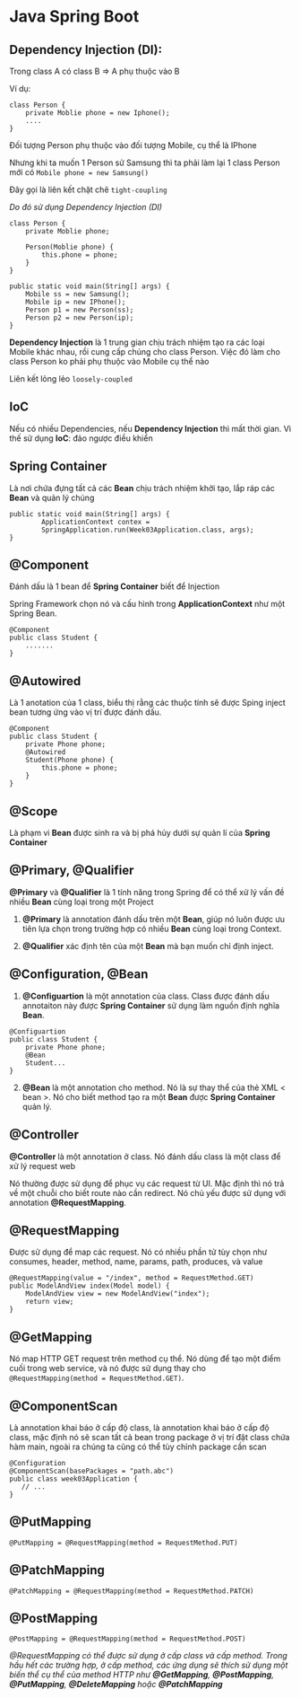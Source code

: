 # Java Spring Boot

## Dependency Injection (DI):

Trong class A có class B => A phụ thuộc vào B

Ví dụ:

```
class Person {
    private Moblie phone = new Iphone();
    ....
}
```

Đối tượng Person phụ thuộc vào đối tượng Mobile, cụ thể là IPhone

Nhưng khi ta muốn 1 Person sử Samsung thì ta phải làm lại 1 class Person mới có `Mobile phone = new Samsung()`

Đây gọi là liên kết chặt chẽ `tight-coupling`

_Do đó sử dụng Dependency Injection (DI)_

```
class Person {
    private Moblie phone;

    Person(Moblie phone) {
        this.phone = phone;
    }
}

public static void main(String[] args) {
    Mobile ss = new Samsung();
    Mobile ip = new IPhone();
    Person p1 = new Person(ss);
    Person p2 = new Person(ip);
}
```

**Dependency Injection** là 1 trung gian chịu trách nhiệm tạo ra các loại Mobile khác nhau, rồi cung cấp chúng cho class Person. Việc đó làm cho class Person ko phải phụ thuộc vào Mobile cụ thể nào

Liên kết lỏng lẻo `loosely-coupled`

## IoC

Nếu có nhiều Dependencies, nếu **Dependency Injection** thì mất thời gian. Vì thế sử dụng **IoC**: đảo ngược điều khiển

## Spring Container

Là nơi chứa đựng tất cả các **Bean** chịu trách nhiệm khởi tạo, lắp ráp các **Bean** và quản lý chúng

```
public static void main(String[] args) {
        ApplicationContext contex =
        SpringApplication.run(Week03Application.class, args);
}
```

## @Component

Đánh dấu là 1 bean để **Spring Container** biết để Injection

Spring Framework chọn nó và cấu hình trong **ApplicationContext** như một Spring Bean.

```
@Component
public class Student {
    .......
}
```

## @Autowired

Là 1 anotation của 1 class, biểu thị rằng các thuộc tính sẽ được Sping inject bean tương ứng vào vị trí được đánh dấu.

```
@Component
public class Student {
    private Phone phone;
    @Autowired
    Student(Phone phone) {
        this.phone = phone;
    }
}
```

## @Scope

Là phạm vi **Bean** được sinh ra và bị phá hủy dưới sự quản lí của **Spring Container**

## @Primary, @Qualifier

**@Primary** và **@Qualifier** là 1 tính năng trong Spring để có thể xử lý vấn đề nhiều **Bean** cùng loại trong một Project

1. **@Primary** là annotation đánh dấu trên một **Bean**, giúp nó luôn được ưu tiên lựa chọn trong trường hợp có nhiều **Bean** cùng loại trong Context.

2. **@Qualifier** xác định tên của một **Bean** mà bạn muốn chỉ định inject.

## @Configuration, @Bean

1. **@Configuartion** là một annotation của class. Class được đánh dấu annotaiton này được **Spring Container** sử dụng làm nguồn định nghĩa **Bean**.

```
@Configuartion
public class Student {
    private Phone phone;
    @Bean
    Student...
}
```

2. **@Bean** là một annotation cho method. Nó là sự thay thể của thẻ XML < bean >. Nó cho biết method tạo ra một **Bean** được **Spring Container** quản lý.

## @Controller

**@Controller** là một annotation ở class. Nó đánh dấu class là một class để xử lý request web

Nó thường được sử dụng để phục vụ các request từ UI. Mặc định thì nó trả về một chuỗi cho biết route nào cần redirect. Nó chủ yếu được sử dụng với annotation **@RequestMapping**.

## @RequestMapping

Được sử dụng để map các request. Nó có nhiều phần tử tùy chọn như consumes, header, method, name, params, path, produces, và value

```
@RequestMapping(value = "/index", method = RequestMethod.GET)
public ModelAndView index(Model model) {
    ModelAndView view = new ModelAndView("index");
    return view;
}
```

## @GetMapping

Nó map HTTP GET request trên method cụ thể. Nó dùng để tạo một điểm cuối trong web service, và nó được sử dụng thay cho `@RequestMapping(method = RequestMethod.GET)`.

## @ComponentScan

Là annotation khai báo ở cấp độ class, là annotation khai báo ở cấp độ class, mặc định nó sẽ scan tất cả bean trong package ở vị trí đặt class chứa hàm main, ngoài ra chúng ta cũng có thể tùy chỉnh package cần scan

```
@Configuration
@ComponentScan(basePackages = "path.abc")
public class week03Application {
   // ...
}

```

## @PutMapping

`@PutMapping = @RequestMapping(method = RequestMethod.PUT)`

## @PatchMapping

`@PatchMapping = @RequestMapping(method = RequestMethod.PATCH)`

## @PostMapping

`@PostMapping = @RequestMapping(method = RequestMethod.POST)`

_@RequestMapping có thể được sử dụng ở cấp class và cấp method. Trong hầu hết các trường hợp, ở cấp method, các ứng dụng sẽ thích sử dụng một biến thể cụ thể của method HTTP như **@GetMapping**, **@PostMapping**, **@PutMapping**, **@DeleteMapping** hoặc **@PatchMapping**_
